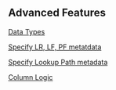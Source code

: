 
## Advanced Features

[Data Types](MetaData/DataTypes.md)

[Specify LR, LF, PF metatdata](MetaData/SpecifyLRLFPFs.md)

[Specify Lookup Path metadata](MetaData/SpecifyLookupPath.md)

[Column Logic](ColumnLogic.md)
